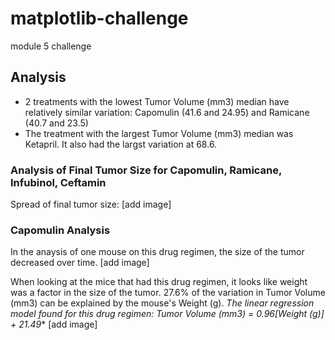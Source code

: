 # matplotlib-challenge
module 5 challenge

## Analysis
- 2 treatments with the lowest Tumor Volume (mm3) median have relatively similar variation: Capomulin (41.6 and 24.95) and Ramicane (40.7 and 23.5)
- The treatment with the largest Tumor Volume (mm3) median was Ketapril. It also had the largst variation  at 68.6.

### Analysis of Final Tumor Size for Capomulin, Ramicane, Infubinol, Ceftamin
Spread of final tumor size:
[add image]

### Capomulin Analysis
In the anaysis of one mouse on this drug regimen, the size of the tumor decreased over time.
[add image]

When looking at the mice that had this drug regimen, it looks like weight was a factor in the size of the tumor.
27.6% of the variation in Tumor Volume (mm3) can be explained by the mouse's Weight (g).
**The linear regression model found for this drug regimen: Tumor Volume (mm3) = 0.96*[Weight (g)] + 21.49**
[add image]
